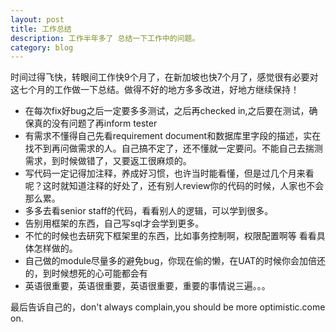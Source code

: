 ```yaml
---
layout: post
title: 工作总结
description: 工作半年多了 总结一下工作中的问题。
category: blog
---
```


时间过得飞快，转眼间工作快9个月了，在新加坡也快7个月了，感觉很有必要对这七个月的工作做一下总结。做得不好的地方多多改进，好地方继续保持！
<ul>
<li>在每次fix好bug之后一定要多多测试，之后再checked in,之后要在测试，确保真的没有问题了再inform tester</li>
<li>有需求不懂得自己先看requirement document和数据库里字段的描述，实在找不到再问做需求的人。自己搞不定了，还不懂就一定要问。不能自己去揣测需求，到时候做错了，又要返工很麻烦的。</li>
<li>写代码一定记得加注释，养成好习惯，也许当时能看懂，但是过几个月来看呢？这时就知道注释的好处了，还有别人review你的代码的时候，人家也不会那么累。</li>
<li>多多去看senior staff的代码，看看别人的逻辑，可以学到很多。</li>
<li>告别用框架的东西，自己写sql才会学到更多。</li>
<li>不忙的时候也去研究下框架里的东西，比如事务控制啊，权限配置啊等 看看具体怎样做的。</li>
<li>自己做的module尽量多的避免bug，你现在偷的懒，在UAT的时候你会加倍还的，到时候想死的心可能都会有</li>
<li>英语很重要，英语很重要，英语很重要，重要的事情说三遍。。。</li>
</ul>
最后告诉自己的，don't always complain,you should be more optimistic.come on.